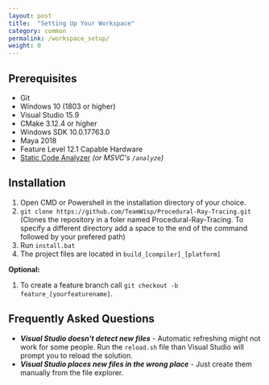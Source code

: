 ```yaml
---
layout: post
title:  "Setting Up Your Workspace"
category: common
permalink: /workspace_setup/
weight: 0
---
```


## Prerequisites

* Git
* Windows 10 (1803 or higher)
* Visual Studio 15.9
* CMake 3.12.4 or higher
* Windows SDK 10.0.17763.0
* Maya 2018
* Feature Level 12.1 Capable Hardware
* [Static Code Analyzer]({{site.url}}/code_standards/#automated-code-analysis) *(or MSVC's `/analyze`)*

## Installation

1. Open CMD or Powershell in the installation directory of your choice. 
1. `git clone https://github.com/TeamWisp/Procedural-Ray-Tracing.git` (Clones the repository in a foler named Procedural-Ray-Tracing. To specify a different directory add a space to the end of the command followed by your prefered path)
1. Run `install.bat`
1. The project files are located in `build_[compiler]_[platform]`

**Optional:**
1. To create a feature branch call `git checkout -b feature_[yourfeaturename]`.

## Frequently Asked Questions

* ***Visual Studio doesn't detect new files*** - Automatic refreshing might not work for some people. Run the `reload.sh` file than Visual Studio will prompt you to reload the solution.
* ***Visual Studio places new files in the wrong place*** - Just create them manually from the file explorer.
